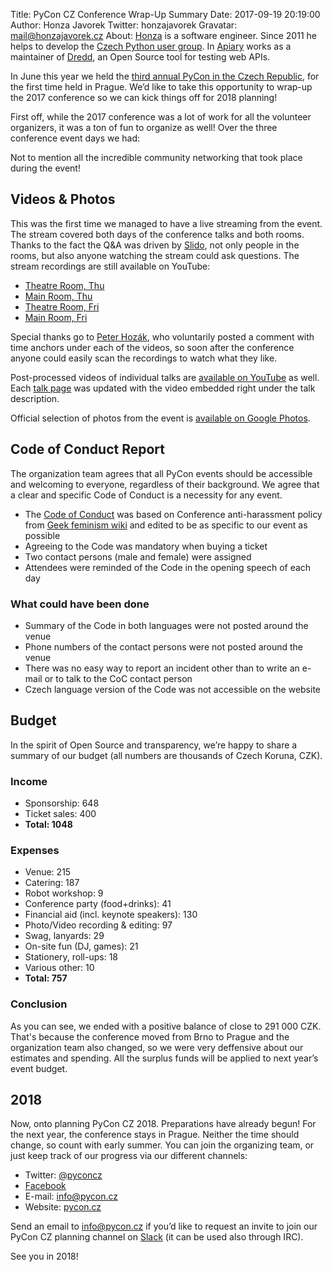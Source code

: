 Title: PyCon CZ Conference Wrap-Up Summary
Date: 2017-09-19 20:19:00
Author: Honza Javorek
Twitter: honzajavorek
Gravatar: mail@honzajavorek.cz
About: [Honza](http://honzajavorek.cz) is a software engineer. Since 2011 he helps to develop the [Czech Python user group](http://python.cz/). In [Apiary](https://apiary.io/) works as a maintainer of [Dredd](https://github.com/apiaryio/dredd), an Open Source tool for testing web APIs.


In June this year we held the [third annual PyCon in the Czech Republic](https://cz.pycon.org/2017/), for the first time held in Prague. We’d like to take this opportunity to wrap-up the 2017 conference so we can kick things off for 2018 planning!

First off, while the 2017 conference was a lot of work for all the volunteer organizers, it was a ton of fun to organize as well! Over the three conference event days we had:

<!--
TODO read https://drive.google.com/drive/u/0/folders/0B9LUg0ZhacR7eVIyX2RMbTdsMTA and add some stats

- about X visitors
- X keynote speeches
- X talks and X workshops on different subjects
- X individual speakers
- X lightning talks
- X sponsors and event partners
- X Slunicko shoutout
- Xkg of coffee/tea served
-->

Not to mention all the incredible community networking that took place during the event!

## Videos & Photos

This was the first time we managed to have a live streaming from the event. The stream covered both days of the conference talks and both rooms. Thanks to the fact the Q&A was driven by [Slido](https://www.sli.do/), not only people in the rooms, but also anyone watching the stream could ask questions. The stream recordings are still available on YouTube:

- [Theatre Room, Thu](https://www.youtube.com/watch?v=170uRdCLUPY)
- [Main Room, Thu](https://www.youtube.com/watch?v=TAwbeQqN4dI)
- [Theatre Room, Fri](https://www.youtube.com/watch?v=2Azpwf2LRK0)
- [Main Room, Fri](https://www.youtube.com/watch?v=motIB96FI48)

Special thanks go to [Peter Hozák](http://peter.hozak.info/), who voluntarily posted a comment with time anchors under each of the videos, so soon after the conference anyone could easily scan the recordings to watch what they like.

Post-processed videos of individual talks are [available on YouTube](https://www.youtube.com/playlist?list=PLyde45Tox-NczAxZ7L7_YF9sxOgby8zHR) as well. Each [talk page](https://cz.pycon.org/2017/speakers/talks/) was updated with the video embedded right under the talk description.

Official selection of photos from the event is [available on Google Photos](https://goo.gl/photos/agrkCMUQksNKqsGG7).

<!--
TODO rewrite
TODO AFAIK we did not have any mobile apps this year... but we had @benAbraham saving our ass on frontend and in design
TODO mention the conf moved from Brno to Prague
TODO mention the team and the head of conference changed
TODO mention how we started the hard way http://blog.python.cz/pycon-cz-2017-changes-date-and-venue

## Community organizations

The core organizing team had grand expectations for this year’s event and it’s incredible to look back at all the things we have accomplished together. Not only did we completely rebrand PyCon CZ this year, we launched an entirely new and [reusable Django based website](https://github.com/pyvec/cz.pycon.org-2016), a mobile app ([iOS](https://itunes.apple.com/us/app/pycon-cz-2016/id1166720746), [Android](https://play.google.com/store/apps/details?id=cz.pycon.pyconcz)) and so much more!

With that said, we’d like to take a moment to thank everyone involved – all the CfP submission authors, the invited and accepted speakers, the sponsors, the fine folks at [Faculty of Information Technology, Brno University of Technology](http://www.fit.vutbr.cz/.en) who provided the venue space, the [Czech Python community](https://python.cz) in general and all the attendees who joined us to make PyCon CZ the amazing event it was.

While we’re at it, we’d like to call out two special groups which could use your help – participation as well as sponsorships; groups whose ongoing work enabled this conference and will hopefully enable others like it in the future:

- [Pyvec](http://pyvec.org/) – the formal backers of the PyCon CZ events and so many other Python events in the Czech Republic, whose continuous activity and monthly [Pyvo meetups](https://pyvo.cz/) are the lifeblood of the [Czech Python community](https://python.cz/), and
- the [Python Software Foundation](https://www.python.org/psf/). They are the good people who take care of the ongoing development of the Python language and the global activities around it. The PSF sponsored PyCon CZ 2016, as it does many such events.
-->

<!--
TODO verify what partnerships we had

## Diversity

We put a lot of effort in to make the conference more welcoming to diverse populations. Again this year, we included a [Code of Conduct](https://cz.pycon.org/2016/about/code.1.html), as well as reaching out to specific communities, which are usually underrepresented in technical conferences. This included, of course, the cooperation with [Django Girls](https://djangogirls.org/) and [PyLadies of Prague, Brno and Ostrava](http://pyladies.cz/). Also, [VODICÍ PES](http://www.vycvikvodicichpsu.cz/), an organization which supports training of guide dogs for the blind, who each received a number of free tickets to attend the conference.

We did not collect the general statistics of visitor gender, but we have reason to believe it was significantly more balanced than usual, especially with respect to high profile speakers.
-->

## Code of Conduct Report

The organization team agrees that all PyCon events should be accessible and welcoming to everyone, regardless of their background. We agree that a clear and specific Code of Conduct is a necessity for any event.

- The [Code of Conduct](https://cz.pycon.org/2017/about/code/) was based on Conference anti-harassment policy from [Geek feminism wiki](http://geekfeminism.wikia.com/wiki/Conference_anti-harassment/Policy) and edited to be as specific to our event as possible
- Agreeing to the Code was mandatory when buying a ticket
- Two contact persons (male and female) were assigned
- Attendees were reminded of the Code in the opening speech of each day

### What could have been done

- Summary of the Code in both languages were not posted around the venue
- Phone numbers of the contact persons were not posted around the venue
- There was no easy way to report an incident other than to write an e-mail or to talk to the CoC contact person
- Czech language version of the Code was not accessible on the website

## Budget

In the spirit of Open Source and transparency, we’re happy to share a summary of our budget (all numbers are thousands of Czech Koruna, CZK).

### Income

- Sponsorship: 648
- Ticket sales: 400
- **Total: 1048**

### Expenses

- Venue: 215
- Catering: 187
- Robot workshop: 9
- Conference party (food+drinks): 41
- Financial aid (incl. keynote speakers): 130
- Photo/Video recording & editing: 97
- Swag, lanyards: 29
- On-site fun (DJ, games): 21
- Stationery, roll-ups: 18
- Various other: 10
- **Total: 757**

### Conclusion

As you can see, we ended with a positive balance of close to 291 000 CZK. That's because the conference moved from Brno to Prague and the organization team also changed, so we were very deffensive about our estimates and spending. All the surplus funds will be applied to next year’s event budget.

## 2018

Now, onto planning PyCon CZ 2018. Preparations have already begun! For the next year, the conference stays in Prague. Neither the time should change, so count with early summer. You can join the organizing team, or just keep track of our progress via our different channels:

- Twitter: [@pyconcz](https://twitter.com/pyconcz)
- [Facebook](https://www.facebook.com/events/165281843969470/)
- E-mail: [info@pycon.cz](mailto:info@pycon.cz)
- Website: [pycon.cz](https://cz.pycon.org/)

Send an email to [info@pycon.cz](mailto:info@pycon.cz) if you’d like to request an invite to join our PyCon CZ planning channel on [Slack](https://pyvec.slack.com/) (it can be used also through IRC).

See you in 2018!
